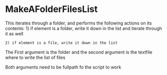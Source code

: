 # MakeAFolderFilesList

 This iterates through a folder, and performs the following actions on its contents: 
	1) if element is a folder, write it down in the list and iterate through it as well

	2) if element is a file, write it down in the list 


The First argument is the folder and the second argument is the textfile where to write the list of files


Both arguments need to be fullpath fo the script to work



 
